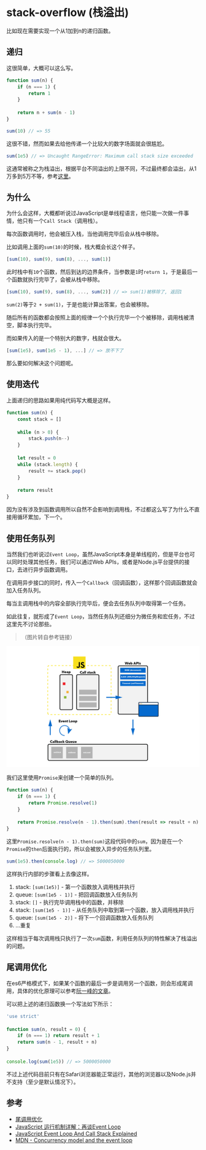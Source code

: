 # stack-overflow (栈溢出)

比如现在需要实现一个从1加到n的递归函数。

## 递归

这很简单，大概可以这么写。

```js
function sum(n) {
    if (n === 1) {
        return 1
    }

    return n + sum(n - 1)
}
```

```js
sum(10) // => 55
```

这很不错，然而如果去给他传递一个比较大的数字场面就会很尴尬。

```js
sum(1e5) // => Uncaught RangeError: Maximum call stack size exceeded
```

这通常被称之为栈溢出，根据平台不同溢出的上限不同，不过最终都会溢出，从1万多到5万不等，参考[这里](https://2ality.com/2014/04/call-stack-size.html)。

## 为什么

为什么会这样，大概都听说过JavaScript是单线程语言，他只能一次做一件事情，他只有一个`Call Stack`（调用栈）。

每次函数调用时，他会被压入栈，当他调用完毕后会从栈中移除。

比如调用上面的`sum(10)`的时候，栈大概会长这个样子。

```js
[sum(10), sum(9), sum(8), ..., sum(1)]
```

此时栈中有`10`个函数，然后到达的边界条件，当参数是`1`时`return 1`，于是最后一个函数就执行完毕了，会被从栈中移除。

```js
[sum(10), sum(9), sum(8), ..., sum(2)] // => sum(1)被移除了, 返回1
```

`sum(2)`等于`2 + sum(1)`，于是也能计算出答案，也会被移除。

随后所有的函数都会按照上面的规律一个个执行完毕一个个被移除，调用栈被清空，脚本执行完毕。

而如果传入的是一个特别大的数字，栈就会很大。

```js
[sum(1e5), sum(1e5 - 1), ...] // => 放不下了
```

那么要如何解决这个问题呢。

## 使用迭代

上面递归的思路如果用纯代码写大概是这样。

```js
function sum(n) {
    const stack = []

    while (n > 0) {
        stack.push(n--)
    }

    let result = 0
    while (stack.length) {
        result += stack.pop()
    }

    return result
}
```

因为没有涉及到函数调用所以自然不会影响到调用栈，不过都这么写了为什么不直接用循环累加，下一个。

## 使用任务队列

当然我们也听说过`Event Loop`，虽然JavaScript本身是单线程的，但是平台也可以同时处理其他任务，我们可以通过Web APIs，或者是Node.js平台提供的接口，去进行异步函数调用。

在调用异步接口的同时，传入一个`Callback`（回调函数），这样那个回调函数就会加入任务队列。

每当主调用栈中的内容全部执行完毕后，便会去任务队列中取得第一个任务。

如此往复，就形成了`Event Loop`，当然任务队列还细分为微任务和宏任务，不过这里先不讨论那些。

> （图片转自参考链接）

![event-loop](../../assets/event-loop.png)

我们这里使用`Promise`来创建一个简单的队列。

```js
function sum(n) {
    if (n === 1) {
        return Promise.resolve(1)
    }

    return Promise.resolve(n - 1).then(sum).then(result => result + n)
}
```

这里`Promise.resolve(n - 1).then(sum)`这段代码中的`sum`，因为是在一个`Promise`的`then`后面执行的，所以会被放入异步的任务队列里。

```js
sum(1e5).then(console.log) // => 5000050000
```

这样执行内部的步骤看上去像这样。

1. stack: `[sum(1e5)]` - 第一个函数放入调用栈并执行
2. queue: `[sum(1e5 - 1)]` - 把回调函数放入任务队列
3. stack: `[]` - 执行完毕调用栈中的函数，并移除
4. stack: `[sum(1e5 - 1)]` - 从任务队列中取到第一个函数，放入调用栈并执行
5. queue: `[sum(1e5 - 2)]` - 将下一个回调函数放入任务队列
6. ...重复

这样相当于每次调用栈只执行了一次`sum`函数，利用任务队列的特性解决了栈溢出的问题。

## 尾调用优化

在es6严格模式下，如果某个函数的最后一步是调用另一个函数，则会形成尾调用，具体的优化原理可以参考[阮一峰的文章](http://www.ruanyifeng.com/blog/2015/04/tail-call.html)。

可以把上述的递归函数换一个写法如下所示：

```js
'use strict'

function sum(n, result = 0) {
    if (n === 1) return result + 1
    return sum(n - 1, result + n)
}

console.log(sum(1e5)) // => 5000050000
```

不过上述代码目前只有在Safari浏览器能正常运行，其他的浏览器以及Node.js并不支持（至少是默认情况下）。

## 参考

- [尾调用优化](http://www.ruanyifeng.com/blog/2015/04/tail-call.html)
- [JavaScript 运行机制详解：再谈Event Loop](http://www.ruanyifeng.com/blog/2014/10/event-loop.html)
- [JavaScript Event Loop And Call Stack Explained](https://felixgerschau.com/javascript-event-loop-call-stack/)
- [MDN - Concurrency model and the event loop](https://developer.mozilla.org/en-US/docs/Web/JavaScript/EventLoop)

